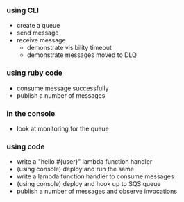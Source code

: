 ### using CLI

- create a queue
- send message
- receive message
  - demonstrate visibility timeout
  - demonstrate messages moved to DLQ

### using ruby code

- consume message successfully
- publish a number of messages

### in the console

- look at monitoring for the queue

### using code

- write a "hello #{user}" lambda function handler
- (using console) deploy and run the same
- write a lambda function handler to consume messages
- (using console) deploy and hook up to SQS queue
- publish a number of messages and observe invocations